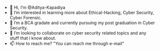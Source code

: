 - 👋 Hi, I’m @Aditya-Kapadiya
- 👀 I’m interested in learning more about Ethical-Hacking, Cyber Security, Cyber Forensic.
- 🌱 I’m a BCA gradate and currently pursuing my post graduation in Cyber Security.
- 💞️ I’m looking to collaborate on cyber security related topics and any stuff that i know about.
- 📫 How to reach me? "You can reach me through e-mail"

<!---
Aditya-Kapadiya/Aditya-Kapadiya is a ✨ special ✨ repository because its `README.md` (this file) appears on your GitHub profile.
You can click the Preview link to take a look at your changes.
--->
